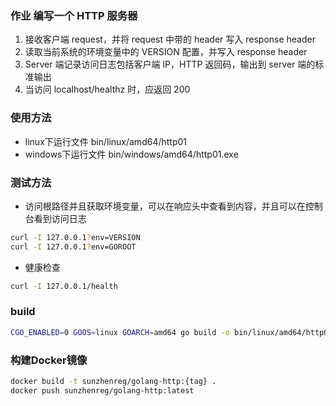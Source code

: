 ### 作业 编写一个 HTTP 服务器

1. 接收客户端 request，并将 request 中带的 header 写入 response header
2. 读取当前系统的环境变量中的 VERSION 配置，并写入 response header
3. Server 端记录访问日志包括客户端 IP，HTTP 返回码，输出到 server 端的标准输出
4. 当访问 localhost/healthz 时，应返回 200

### 使用方法

* linux下运行文件 bin/linux/amd64/http01
* windows下运行文件 bin/windows/amd64/http01.exe 

### 测试方法
* 访问根路径并且获取环境变量，可以在响应头中查看到内容，并且可以在控制台看到访问日志
```bash
curl -I 127.0.0.1?env=VERSION
curl -I 127.0.0.1?env=GOROOT 
```
* 健康检查
```bash
curl -I 127.0.0.1/health
```
### build
```bash
CGO_ENABLED=0 GOOS=linux GOARCH=amd64 go build -o bin/linux/amd64/http01  .
 ```



### 构建Docker镜像
```bash
docker build -t sunzhenreg/golang-http:{tag} .
docker push sunzhenreg/golang-http:latest
```